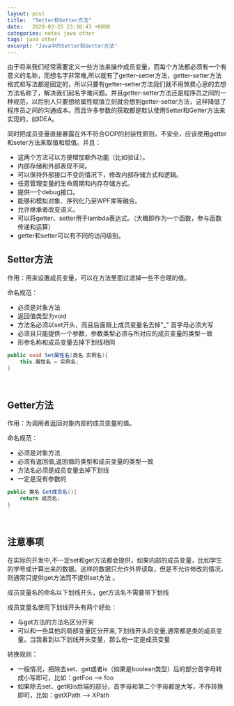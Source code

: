 ```yaml
---
layout: post
title:  "Setter和Getter方法"
date:   2020-03-25 23:38:43 +0800
categories: notes java other
tags: java other
excerpt: "Java中的Setter和Getter方法"
---
```


由于将来我们经常需要定义一些方法来操作成员变量，而每个方法都必须有一个有意义的名称，而想名字非常难,所以就有了getter-setter方法，getter-setter方法格式和写法都是固定的，所以只要有getter-setter方法我们就不用煞费心思的去想方法名称了，解决我们起名字难问题。并且getter-setter方法还是程序员之间的一种规范，以后别人只要想给属性赋值立刻就会想到getter-setter方法，这样降低了程序员之间的沟通成本。而且许多参数的获取都是默认使用Setter和Getter方法来实现的，如IDEA。

同时把成员变量直接暴露在外不符合OOP的封装性原则，不安全，应该使用getter和seter方法来取值和赋值。并且：

+ 这两个方法可以方便增加额外功能（比如验证）。
+ 内部存储和外部表现不同。
+ 可以保持外部接口不变的情况下，修改内部存储方式和逻辑。
+ 任意管理变量的生命周期和内存存储方式。
+ 提供一个debug接口。
+ 能够和模拟对象、序列化乃至WPF库等融合。
+ 允许继承者改变语义。
+ 可以将getter、setter用于lambda表达式。（大概即作为一个函数，参与函数传递和运算）
+ getter和setter可以有不同的访问级别。

## Setter方法

作用：用来设置成员变量，可以在方法里面过滤掉一些不合理的值。

命名规范：

+ 必须是对象方法
+ 返回值类型为void
+ 方法名必须以set开头，而且后面跟上成员变量名去掉"_" 首字母必须大写
+ 必须且只能提供一个参数，参数类型必须与所对应的成员变量的类型一致
+ 形参名称和成员变量去掉下划线相同

```java
public void Set属性名(类名 实例名){
    this.属性名 = 实例名;
}
```

&emsp;

## Getter方法

作用：为调用者返回对象内部的成员变量的值。

命名规范：

+ 必须是对象方法
+ 必须有返回值,返回值的类型和成员变量的类型一致
+ 方法名必须是成员变量去掉下划线
+ 一定是没有参数的

```java
public 类名 Get成员名(){
    return 成员名;
}
```

&emsp;

## 注意事项

在实际的开发中,不一定set和get方法都会提供，如果内部的成员变量，比如学生的学号或计算出来的数据。这样的数据只允许外界读取，但是不允许修改的情况，则通常只提供get方法而不提供set方法 。

成员变量名的命名以下划线开头，get方法名不需要带下划线

成员变量名使用下划线开头有两个好处：

+ 与get方法的方法名区分开来
+ 可以和一些其他的局部变量区分开来,下划线开头的变量,通常都是类的成员变量。当我看到以下划线开头变量，那么他一定是成员变量

转换规则：

+ 一般情况，把除去set、get或者is（如果是boolean类型）后的部分首字母转成小写即可，比如：getFoo –> foo
+ 如果除去set、get和is后端的部分，首字母和第二个字母都是大写，不作转换即可，比如：getXPath –> XPath
